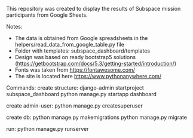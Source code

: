 This repository was created to display the results of Subspace mission participants from Google Sheets.

Notes:
- The data is obtained from Google spreadsheets in the helpers/read_data_from_google_table.py file
- Folder with templates: subspace_dashboard/templates
- Design was based on ready bootstrap5 solutions (https://getbootstrap.com/docs/5.3/getting-started/introduction/)
- Fonts was taken from https://fontawesome.com/
- The site is located here https://www.pythonanywhere.com/

Commands:
create structure:
django-admin startproject subspace_dashboard
python manage.py startapp dashboard

create admin-user:
python manage.py createsuperuser

create db:
python manage.py makemigrations
python manage.py migrate

run:
python manage.py runserver